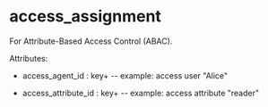 # access_assignment

For Attribute-Based Access Control (ABAC).

Attributes:

* access_agent_id : key+ -- example: access user "Alice"

* access_attribute_id : key+ -- example: access attribute "reader"

